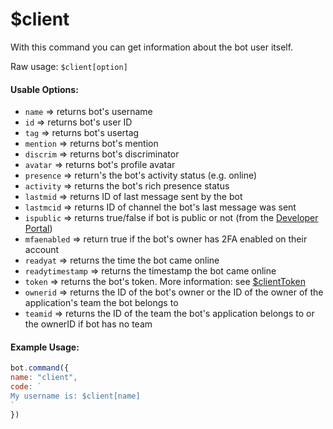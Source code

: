 # $client

With this command you can get information about the bot user itself.

Raw usage: `$client[option]`

#### Usable Options:

* `name` =&gt; returns bot's username
* `id` =&gt; returns bot's user ID
* `tag` =&gt; returns bot's usertag 
* `mention` =&gt; returns bot's mention 
* `discrim` =&gt; returns bot's discriminator
* `avatar` =&gt; returns bot's profile avatar
* `presence` =&gt; return's the bot's activity status \(e.g. online\)
* `activity` =&gt; returns the bot's rich presence status
* `lastmid` =&gt; returns ID of last message sent by the bot
* `lastmcid` =&gt; returns ID of channel the bot's last message was sent
* `ispublic` =&gt; returns true/false if bot is public or not \(from the [Developer Portal](https://discord.com/developers/applications/)\)
* `mfaenabled` =&gt; return true if the bot's owner has 2FA enabled on their account
* `readyat` =&gt; returns the time the bot came online
* `readytimestamp` =&gt; returns the timestamp the bot came online
* `token` =&gt; returns the bot's token. More information: see [$clientToken](functions/usdclienttoken.md)
* `ownerid` =&gt; returns the ID of the bot's owner or the ID of the owner of the application's team the bot belongs to
* `teamid` =&gt; returns the ID of the team the bot's application belongs to or the ownerID if bot has no team

#### Example Usage:

```js
bot.command({
name: "client",
code: `
My username is: $client[name]
`
})
```

